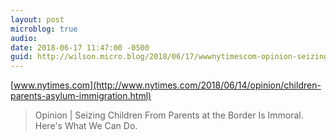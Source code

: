 ```yaml
---
layout: post
microblog: true
audio: 
date: 2018-06-17 11:47:00 -0500
guid: http://wilson.micro.blog/2018/06/17/wwwnytimescom-opinion-seizing.html
---
```

 [www.nytimes.com](http://www.nytimes.com/2018/06/14/opinion/children-parents-asylum-immigration.html)

> Opinion | Seizing Children From Parents at the Border Is Immoral. Here's What We Can Do.
